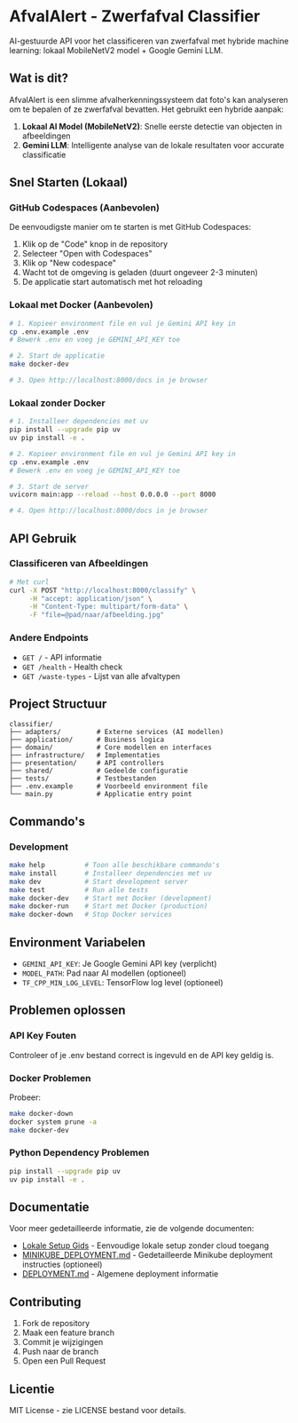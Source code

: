 # AfvalAlert - Zwerfafval Classifier

AI-gestuurde API voor het classificeren van zwerfafval met hybride machine learning: lokaal MobileNetV2 model + Google Gemini LLM.

## Wat is dit?

AfvalAlert is een slimme afvalherkenningssysteem dat foto's kan analyseren om te bepalen of ze zwerfafval bevatten.
Het gebruikt een hybride aanpak:

1. **Lokaal AI Model (MobileNetV2)**: Snelle eerste detectie van objecten in afbeeldingen
2. **Gemini LLM**: Intelligente analyse van de lokale resultaten voor accurate classificatie

## Snel Starten (Lokaal)

### GitHub Codespaces (Aanbevolen)
De eenvoudigste manier om te starten is met GitHub Codespaces:
1. Klik op de "Code" knop in de repository
2. Selecteer "Open with Codespaces"
3. Klik op "New codespace"
4. Wacht tot de omgeving is geladen (duurt ongeveer 2-3 minuten)
5. De applicatie start automatisch met hot reloading

### Lokaal met Docker (Aanbevolen)
```bash
# 1. Kopieer environment file en vul je Gemini API key in
cp .env.example .env
# Bewerk .env en voeg je GEMINI_API_KEY toe

# 2. Start de applicatie
make docker-dev

# 3. Open http://localhost:8000/docs in je browser
```

### Lokaal zonder Docker
```bash
# 1. Installeer dependencies met uv
pip install --upgrade pip uv
uv pip install -e .

# 2. Kopieer environment file en vul je Gemini API key in
cp .env.example .env
# Bewerk .env en voeg je GEMINI_API_KEY toe

# 3. Start de server
uvicorn main:app --reload --host 0.0.0.0 --port 8000

# 4. Open http://localhost:8000/docs in je browser
```

## API Gebruik

### Classificeren van Afbeeldingen
```bash
# Met curl
curl -X POST "http://localhost:8000/classify" \
     -H "accept: application/json" \
     -H "Content-Type: multipart/form-data" \
     -F "file=@pad/naar/afbeelding.jpg"
```

### Andere Endpoints
- `GET /` - API informatie
- `GET /health` - Health check
- `GET /waste-types` - Lijst van alle afvaltypen

## Project Structuur
```
classifier/
├── adapters/         # Externe services (AI modellen)
├── application/      # Business logica
├── domain/           # Core modellen en interfaces
├── infrastructure/   # Implementaties
├── presentation/     # API controllers
├── shared/           # Gedeelde configuratie
├── tests/            # Testbestanden
├── .env.example      # Voorbeeld environment file
└── main.py           # Applicatie entry point
```

## Commando's

### Development
```bash
make help          # Toon alle beschikbare commando's
make install       # Installeer dependencies met uv
make dev           # Start development server
make test          # Run alle tests
make docker-dev    # Start met Docker (development)
make docker-run    # Start met Docker (production)
make docker-down   # Stop Docker services
```

## Environment Variabelen

- `GEMINI_API_KEY`: Je Google Gemini API key (verplicht)
- `MODEL_PATH`: Pad naar AI modellen (optioneel)
- `TF_CPP_MIN_LOG_LEVEL`: TensorFlow log level (optioneel)

## Problemen oplossen

### API Key Fouten
Controleer of je .env bestand correct is ingevuld en de API key geldig is.

### Docker Problemen
Probeer:
```bash
make docker-down
docker system prune -a
make docker-dev
```

### Python Dependency Problemen
```bash
pip install --upgrade pip uv
uv pip install -e .
```

## Documentatie

Voor meer gedetailleerde informatie, zie de volgende documenten:
- [Lokale Setup Gids](../LOCAL_SETUP.md) - Eenvoudige lokale setup zonder cloud toegang
- [MINIKUBE_DEPLOYMENT.md](../MINIKUBE_DEPLOYMENT.md) - Gedetailleerde Minikube deployment instructies (optioneel)
- [DEPLOYMENT.md](../DEPLOYMENT.md) - Algemene deployment informatie

## Contributing
1. Fork de repository
2. Maak een feature branch
3. Commit je wijzigingen
4. Push naar de branch
5. Open een Pull Request

## Licentie
MIT License - zie LICENSE bestand voor details.